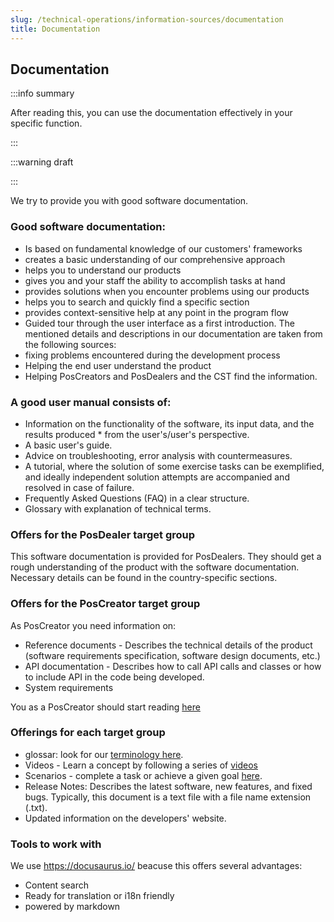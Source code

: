 ```yaml
---
slug: /technical-operations/information-sources/documentation
title: Documentation
---
```

## Documentation

:::info summary

After reading this, you can use the documentation effectively in your specific function.

:::


:::warning draft

:::  

We try to provide you with good software documentation. 
### Good software documentation:
* Is based on fundamental knowledge of our customers' frameworks
* creates a basic understanding of our comprehensive approach
* helps you to understand our products
* gives you and your staff the ability to accomplish tasks at hand
* provides solutions when you encounter problems using our products
* helps you to search and quickly find a specific section
* provides context-sensitive help at any point in the program flow
* Guided tour through the user interface as a first introduction.
The mentioned details and descriptions in our documentation are taken from the following sources:
* fixing problems encountered during the development process
* Helping the end user understand the product 
* Helping PosCreators and PosDealers and the CST find the information.

### A good user manual consists of:
* Information on the functionality of the software, its input data, and the results produced * from the user's/user's perspective.
* A basic user's guide.
* Advice on troubleshooting, error analysis with countermeasures.
* A tutorial, where the solution of some exercise tasks can be exemplified, and ideally independent solution attempts are accompanied and resolved in case of failure.
* Frequently Asked Questions (FAQ) in a clear structure.
* Glossary with explanation of technical terms.

### Offers for the PosDealer target group
This software documentation is provided for PosDealers. They should get a rough understanding of the product with the software documentation. Necessary details can be found in the country-specific sections.
### Offers for the PosCreator target group

As PosCreator you need information on:

* Reference documents - Describes the technical details of the product (software requirements specification, software design documents, etc.)
* API documentation - Describes how to call API calls and classes or how to include API in the code being developed.
* System requirements

You as a PosCreator should start reading [here](https://docs.fiskaltrust.cloud/de/docs/poscreators/get-started)

### Offerings for each target group

* glossar: look for our [terminology here](https://docs.fiskaltrust.cloud/de/docs/faq/terms).
* Videos - Learn a concept by following a series of [videos](videos.md) 
* Scenarios - complete a task or achieve a given goal [here](../../technical-operations/scenarios).
* Release Notes: Describes the latest software, new features, and fixed bugs. Typically, this document is a text file with a file name extension (.txt).
* Updated information on the developers' website.

### Tools to work with

We use https://docusaurus.io/ beacuse this offers several advantages:
* Content search
* Ready for translation or i18n friendly
* powered by markdown